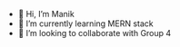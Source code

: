 - 👋 Hi, I’m Manik
- 🌱 I’m currently learning MERN stack
- 💞️ I’m looking to collaborate with Group 4

<!---
Manikanised-acc/Manikanised-acc is a ✨ special ✨ repository because its `README.md` (this file) appears on your GitHub profile.
You can click the Preview link to take a look at your changes.
--->

